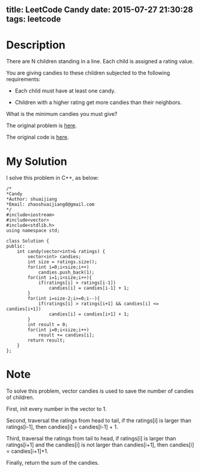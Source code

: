 title: LeetCode Candy
date: 2015-07-27 21:30:28
tags: leetcode
---

# Description
There are N children standing in a line. Each child is assigned a rating value.

You are giving candies to these children subjected to the following requirements:

- Each child must have at least one candy.

- Children with a higher rating get more candies than their neighbors.

What is the minimum candies you must give?

The original problem is [here](https://leetcode.com/problems/candy/ "Problem").

The original code is [here](https://github.com/shuaijiang/LeetCode/blob/master/Candy.cpp "Code").
<!--more-->

# My Solution
I solve this problem in C++, as below:	

	/*
	*Candy  
	*Author: shuaijiang
	*Email: zhaoshuaijiang8@gmail.com
	*/
	#include<iostream>
	#include<vector>
	#include<stdlib.h>
	using namespace std;
	
	class Solution {
	public:
	    int candy(vector<int>& ratings) {
	        vector<int> candies;
	        int size = ratings.size();
	        for(int i=0;i<size;i++)
	        	candies.push_back(1);
	        for(int i=1;i<size;i++){
	        	if(ratings[i] > ratings[i-1])
	        		candies[i] = candies[i-1] + 1;
	        }
	        for(int i=size-2;i>=0;i--){
	        	if(ratings[i] > ratings[i+1] && candies[i] <= candies[i+1])
	        		candies[i] = candies[i+1] + 1;
	        }
	        int result = 0;
	        for(int i=0;i<size;i++)
	        	result += candies[i];
	        return result;
	    }
	};

# Note
To solve this problem, vector candies is used to save the number of candies of children. 

First, init every number in the vector to 1. 

Second, traversal the ratings from head to tail, if the ratings[i] is larger than ratings[i-1], then candies[i] = candies[i-1] + 1.  

Third, traversal the ratings from tail to head, if ratings[i] is larger than ratings[i+1] and the candies[i] is not larger than candies[i+1], then candies[i] = candies[i+1]+1.

Finally, return the sum of the candies.
